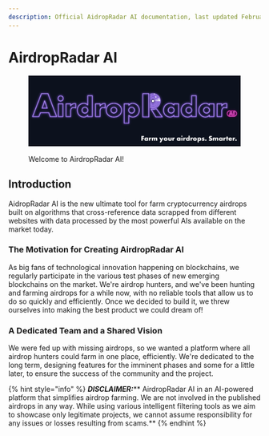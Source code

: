 ```yaml
---
description: Official AidropRadar AI documentation, last updated February 28, 2024
---
```


# AirdropRadar AI

<figure><img src=".gitbook/assets/twitter-banner.png" alt=""><figcaption><p>Welcome to AirdropRadar AI!</p></figcaption></figure>

## Introduction

AidropRadar AI is the new ultimate tool for farm cryptocurrency airdrops built on algorithms that cross-reference data scrapped from different websites with data processed by the most powerful AIs available on the market today.

### The Motivation for Creating AirdropRadar AI

As big fans of technological innovation happening on blockchains, we regularly participate in the various test phases of new emerging blockchains on the market. We're airdrop hunters, and we've been hunting and farming airdrops for a while now, with no reliable tools that allow us to do so quickly and efficiently. Once we decided to build it, we threw ourselves into making the best product we could dream of!

### A Dedicated Team and a Shared Vision

We were fed up with missing airdrops, so we wanted a platform where all airdrop hunters could farm in one place, efficiently. We're dedicated to the long term, designing features for the imminent phases and some for a little later, to ensure the success of the community and the project.

{% hint style="info" %}
_**DISCLAIMER:**_** AirdropRadar AI in an AI-powered platform that simplifies airdrop farming. We are not involved in the published airdrops in any way. While using various intelligent filtering tools as we aim to showcase only legitimate projects, we cannot assume responsibility for any issues or losses resulting from scams.**
{% endhint %}
